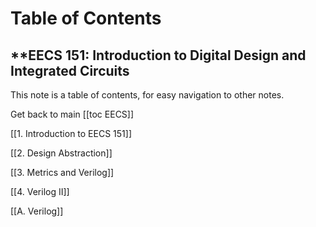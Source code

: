 # Table of Contents

## **EECS 151: Introduction to Digital Design and Integrated Circuits


This note is a table of contents, for easy navigation to other notes. 

Get back to main [[toc EECS]]

[[1. Introduction to EECS 151]]

[[2. Design Abstraction]]

[[3. Metrics and Verilog]]

[[4. Verilog II]]

[[A. Verilog]]